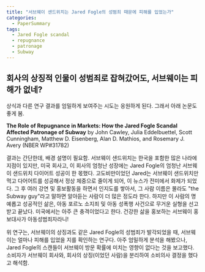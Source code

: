 ```yaml
---
title: "서브웨이 샌드위치는 Jared Fogle의 성범죄 때문에 피해를 입었는가"
categories:
  - PaperSummary
tags:
  - Jared Fogle scandal
  - repugnance
  - patronage
  - Subway
--- 
```


## 회사의 상징적 인물이 성범죄로 잡혀갔어도, 서브웨이는 피해가 없네?

상식과 다른 연구 결과를 엄밀하게 보여주는 시도는 응원하게 된다. 그래서 아래 논문도 좋게 봄.

**The Role of Repugnance in Markets: How the Jared Fogle Scandal Affected Patronage of Subway**
by John Cawley, Julia Eddelbuettel, Scott Cunningham, Matthew D. Eisenberg, Alan D. Mathios, and Rosemary J. Avery (NBER WP#31782)

<!--
Economics has long studied how consumers respond to the disclosure of information about firms. We study a case in which the disclosed information is unrelated to the product or firm leadership, but which could still potentially affect consumer patronage through the mechanism of repugnance, as described in Roth (2007). The information in this case concerns the arrest of Jared Fogle, the advertising pitchman for the Subway sandwich franchise, who was arrested in 2015 on charges of sex with a minor and child pornography. We study how the disclosure of this information, which was widely covered in the media, affected patronage of Subway. We estimate synthetic control models using data from a large nationwide survey of consumers regarding the restaurants they patronize. Despite the close and long-standing association of Jared Fogle with Subway, and heavy publicity of his crimes, we consistently fail to detect any effect of the Jared Fogle scandal on the probability of visiting a Subway restaurant. These results contrast with past studies of negative information disclosure, which tend to find negative impacts on sales, revenue, or stock price of the relevant companies. The absence of an effect in this case suggests that repugnance did not drive demand, and that consumers largely separated the offenses of a symbol of the firm from the products of the firm. 
-->

결과는 간단한데, 배경 설명이 필요함. 
서브웨이 샌드위치는 한국을 포함한 많은 나라에 지점이 있지만, 미국 회사고, 이 회사의 엄청난 성장에는 Jared Fogle의 엄청난 서브웨이 샌드위치 다이어트 성공이 한 몫했다. 고도비만이었던 Jared는 서브웨이 샌드위치만 먹고 다어어트를 성공해서 정상 체중으로 줄이게 되어, 이 뉴스가 전미에서 화제가 되었다. 그 후 여러 강연 및 홍보활동을 하면서 인지도를 쌓아서, 그 사람 이름은 몰라도 "the Subway guy"라고 말하면 알아듣는 사람이 더 많은 정도라 한다. 하지만 이 사람의 명예롭고 성공적인 삶은, 아동 포르노 소지죄 및 아동 성폭행 사건으로 무거운 실형을 선고받고 끝났다. 미국에서는 아주 큰 충격이었다고 한다. 건강한 삶을 홍보하는 서브웨이 홍보대사가 아동성범죄자라니!

위 연구는, 서브웨이의 상징과도 같은 Jared Fogle의 성범죄가 발각되었을 때, 서브웨이는 얼마나 피해를 입었을 지를 확인하는 연구다. 아주 엄밀하게 분석을 해봤으나, Jared Fogle의 스캔들이 서브웨이 방문 확률에 미치는 영향이 없다는 것을 보고했다. 소비자가 서브웨이 회사와, 회사의 상징(이었던 사람)을 분리하여 소비의사 결정을 했다고 해석함.
